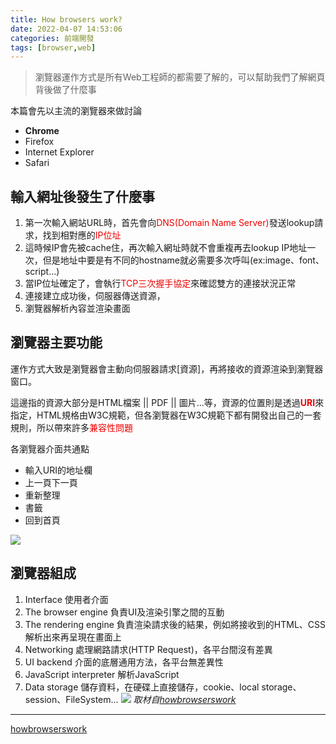 ```yaml
---
title: How browsers work?
date: 2022-04-07 14:53:06
categories: 前端開發
tags: [browser,web]
---
```


> 瀏覽器運作方式是所有Web工程師的都需要了解的，可以幫助我們了解網頁背後做了什麼事

本篇會先以主流的瀏覽器來做討論
* **Chrome**
* Firefox
* Internet Explorer
* Safari
<!-- more -->

## 輸入網址後發生了什麼事
1. 第一次輸入網站URL時，首先會向<font color='F000'>DNS(Domain Name Server)</font>發送lookup請求，找到相對應的<font color='F000'>IP位址</font>
2. 這時候IP會先被cache住，再次輸入網址時就不會重複再去lookup IP地址一次，但是地址中要是有不同的hostname就必需要多次呼叫(ex:image、font、script...)
3. 當IP位址確定了，會執行<font color='F000'>TCP三次握手協定</font>來確認雙方的連接狀況正常
4. 連接建立成功後，伺服器傳送資源，
5. 瀏覽器解析內容並渲染畫面

## 瀏覽器主要功能
運作方式大致是瀏覽器會主動向伺服器請求[資源]，再將接收的資源渲染到瀏覽器窗口。

這邊指的資源大部分是HTML檔案 || PDF || 圖片...等，資源的位置則是透過<font color='F000'>**URI**</font>來指定，HTML規格由W3C規範，但各瀏覽器在W3C規範下都有開發出自己的一套規則，所以帶來許多<font color='F000'>兼容性問題</font>

各瀏覽器介面共通點
* 輸入URI的地址欄
* 上一頁下一頁
* 重新整理
* 書籤
* 回到首頁

![](https://i.imgur.com/umsxUvo.png)

## 瀏覽器組成

1. Interface
使用者介面
2. The browser engine
負責UI及渲染引擎之間的互動
3. The rendering engine
負責渲染請求後的結果，例如將接收到的HTML、CSS解析出來再呈現在畫面上
4. Networking
處理網路請求(HTTP Request)，各平台間沒有差異
5. UI backend
介面的底層通用方法，各平台無差異性
6. JavaScript interpreter
解析JavaScript
7. Data storage
儲存資料，在硬碟上直接儲存，cookie、local storage、session、FileSystem...
    ![](https://i.imgur.com/PtfDSWa.png)
    *取材自[howbrowserswork](https://www.html5rocks.com/zh/tutorials/internals/howbrowserswork/)*


---

[howbrowserswork](https://www.html5rocks.com/zh/tutorials/internals/howbrowserswork/)
